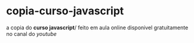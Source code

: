 # copia-curso-javascript
 a copia do **curso javascript**/ feito em aula online
disponivel gratuitamente no canal do *youtube*
